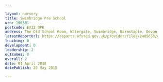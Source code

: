 ```yaml
---

layout: nursery
title: Swimbridge Pre School
urn: 106381
postcode: EX32 0PR
address: The Old School Room, Watergate, Swimbridge, Barnstaple, Devon, EX32 0PR
latestReportUrl: https://reports.ofsted.gov.uk/provider/files/2485658/urn/106381.pdf
teaching: 0
development: 0
leadership: 2
outcomes: 0
overall: 2
date: 01 April 2018 
datePublish: 20 May 2015

---
```

